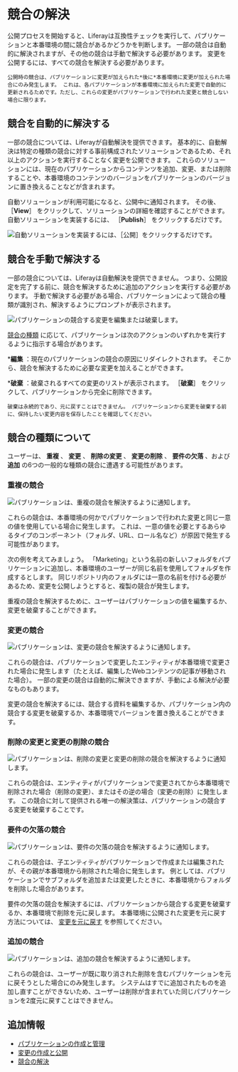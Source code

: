 # 競合の解決

公開プロセスを開始すると、Liferayは互換性チェックを実行して、パブリケーションと本番環境の間に競合があるかどうかを判断します。 一部の競合は自動的に解決されますが、その他の競合は手動で解決する必要があります。 変更を公開するには、すべての競合を解決する必要があります。

```{note}
公開時の競合は、パブリケーションに変更が加えられた*後に*本番環境に変更が加えられた場合にのみ発生します。 これは、各パブリケーションが本番環境に加えられた変更で自動的に更新されるためです。ただし、これらの変更がパブリケーションで行われた変更と競合しない場合に限ります。
```

## 競合を自動的に解決する

一部の競合については、Liferayが自動解決を提供できます。 基本的に、自動解決は特定の種類の競合に対する事前構成されたソリューションであるため、それ以上のアクションを実行することなく変更を公開できます。 これらのソリューションには、現在のパブリケーションからコンテンツを追加、変更、または削除することや、本番環境のコンテンツのバージョンをパブリケーションのバージョンに置き換えることなどが含まれます。

自動ソリューションが利用可能になると、公開中に通知されます。 その後、 ［**View**］ をクリックして、ソリューションの詳細を確認することができます。 自動ソリューションを実装するには、 ［**Publish**］ をクリックするだけです。

![自動ソリューションを実装するには、［公開］をクリックするだけです。](./resolving-conflicts/images/01.png)

## 競合を手動で解決する

一部の競合については、Liferayは自動解決を提供できません。 つまり、公開設定を完了する前に、競合を解決するために追加のアクションを実行する必要があります。 手動で解決する必要がある場合、パブリケーションによって競合の種類が識別され、解決するようにプロンプトが表示されます。

![パブリケーションの競合する変更を編集または破棄します。](./resolving-conflicts/images/02.png)

[競合の種類](#understanding-conflict-types) に応じて、パブリケーションは次のアクションのいずれかを実行するように指示する場合があります。

***編集** ：現在のパブリケーションの競合の原因にリダイレクトされます。 そこから、競合を解決するために必要な変更を加えることができます。

***破棄** ：破棄されるすべての変更のリストが表示されます。 ［**破棄**］ をクリックして、パブリケーションから完全に削除できます。

```{warning}
破棄は永続的であり、元に戻すことはできません。 パブリケーションから変更を破棄する前に、保持したい変更内容を保存したことを確認してください。
```

## 競合の種類について

ユーザーは、 **重複** 、 **変更** 、 **削除の変更** 、 **変更の削除** 、 **要件の欠落** 、および **追加** の6つの一般的な種類の競合に遭遇する可能性があります。

### 重複の競合

![パブリケーションは、重複の競合を解決するように通知します。](./resolving-conflicts/images/03.png)

これらの競合は、本番環境の何かでパブリケーションで行われた変更と同じ一意の値を使用している場合に発生します。 これは、一意の値を必要とするあらゆるタイプのコンポーネント（フォルダ、URL、ロール名など）が原因で発生する可能性があります。

次の例を考えてみましょう。 「Marketing」という名前の新しいフォルダをパブリケーションに追加し、本番環境のユーザーが同じ名前を使用してフォルダを作成するとします。 同じリポジトリ内のフォルダには一意の名前を付ける必要があるため、変更を公開しようとすると、複製の競合が発生します。

重複の競合を解決するために、ユーザーはパブリケーションの値を編集するか、変更を破棄することができます。

### 変更の競合

![パブリケーションは、変更の競合を解決するように通知します。](./resolving-conflicts/images/04.png)

これらの競合は、パブリケーションで変更したエンティティが本番環境で変更された場合に発生します（たとえば、編集したWebコンテンツの記事が移動された場合）。 一部の変更の競合は自動的に解決できますが、手動による解決が必要なものもあります。

変更の競合を解決するには、競合する資料を編集するか、パブリケーション内の競合する変更を破棄するか、本番環境でバージョンを置き換えることができます。

### 削除の変更と変更の削除の競合

![パブリケーションは、削除の変更と変更の削除の競合を解決するように通知します。](./resolving-conflicts/images/05.png)

これらの競合は、エンティティがパブリケーションで変更されてから本番環境で削除された場合（削除の変更）、またはその逆の場合（変更の削除）に発生します。 この競合に対して提供される唯一の解決策は、パブリケーションの競合する変更を破棄することです。

### 要件の欠落の競合

![パブリケーションは、要件の欠落の競合を解決するように通知します。](./resolving-conflicts/images/06.png)

これらの競合は、子エンティティがパブリケーションで作成または編集されたが、その親が本番環境から削除された場合に発生します。 例としては、パブリケーションでサブフォルダを追加または変更したときに、本番環境からフォルダを削除した場合があります。

要件の欠落の競合を解決するには、パブリケーションから競合する変更を破棄するか、本番環境で削除を元に戻します。 本番環境に公開された変更を元に戻す方法については、 [変更を元に戻す](./reverting-changes.md) を参照してください。

### 追加の競合

![パブリケーションは、追加の競合を解決するように通知します。](./resolving-conflicts/images/07.png)

これらの競合は、ユーザーが既に取り消された削除を含むパブリケーションを元に戻そうとした場合にのみ発生します。 システムはすでに追加されたものを追加し直すことができないため、ユーザーは削除が含まれていた同じパブリケーションを2度元に戻すことはできません。

## 追加情報

* [パブリケーションの作成と管理](./creating-and-managing-publications.md)
* [変更の作成と公開](./making-and-publishing-changes.md)
* [競合の解決](./resolving-conflicts.md)

